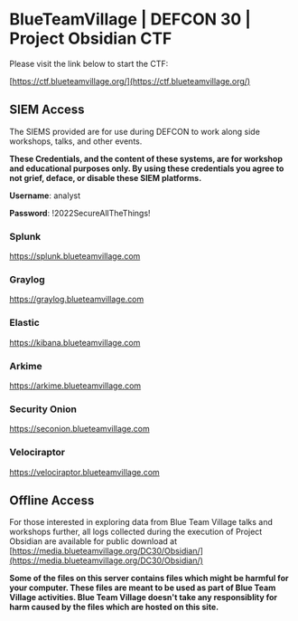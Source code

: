 # BlueTeamVillage | DEFCON 30 | Project Obsidian CTF

Please visit the link below to start the CTF:

[https://ctf.blueteamvillage.org/](https://ctf.blueteamvillage.org/)

## SIEM Access

The SIEMS provided are for use during DEFCON to work along side workshops, talks, and other events.

**These Credentials, and the content of these systems, are for workshop and educational purposes only.  By using these credentials you agree to not grief, deface, or disable these SIEM platforms.**

**Username**:  analyst

**Password**: !2022SecureAllTheThings!

### Splunk 
https://splunk.blueteamvillage.com

### Graylog
https://graylog.blueteamvillage.com

### Elastic
https://kibana.blueteamvillage.com

### Arkime
https://arkime.blueteamvillage.com

### Security Onion
https://seconion.blueteamvillage.com

### Velociraptor
https://velociraptor.blueteamvillage.com

## Offline Access

For those interested in exploring data from Blue Team Village talks and workshops further, all logs collected during the execution of Project Obsidian are available for public download at [https://media.blueteamvillage.org/DC30/Obsidian/](https://media.blueteamvillage.org/DC30/Obsidian/)

**Some of the files on this server contains files which might be harmful for your computer. These files are meant to be used as part of Blue Team Village activities. Blue Team Village doesn't take any responsiblity for harm caused by the files which are hosted on this site.**
